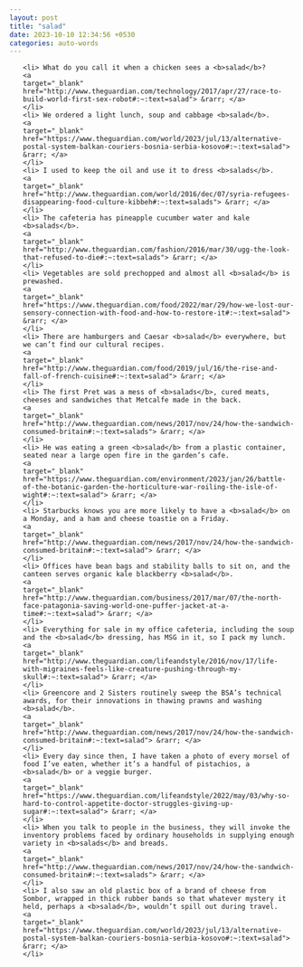 ```yaml
---
layout: post
title: "salad"
date: 2023-10-10 12:34:56 +0530
categories: auto-words
---
```

<ol>

    <li> What do you call it when a chicken sees a <b>salad</b>?
    <a 
    target="_blank" 
    href="http://www.theguardian.com/technology/2017/apr/27/race-to-build-world-first-sex-robot#:~:text=salad"> &rarr; </a>
    </li>
    <li> We ordered a light lunch, soup and cabbage <b>salad</b>.
    <a 
    target="_blank" 
    href="https://www.theguardian.com/world/2023/jul/13/alternative-postal-system-balkan-couriers-bosnia-serbia-kosovo#:~:text=salad"> &rarr; </a>
    </li>
    <li> I used to keep the oil and use it to dress <b>salads</b>.
    <a 
    target="_blank" 
    href="http://www.theguardian.com/world/2016/dec/07/syria-refugees-disappearing-food-culture-kibbeh#:~:text=salads"> &rarr; </a>
    </li>
    <li> The cafeteria has pineapple cucumber water and kale <b>salads</b>.
    <a 
    target="_blank" 
    href="http://www.theguardian.com/fashion/2016/mar/30/ugg-the-look-that-refused-to-die#:~:text=salads"> &rarr; </a>
    </li>
    <li> Vegetables are sold prechopped and almost all <b>salad</b> is prewashed.
    <a 
    target="_blank" 
    href="https://www.theguardian.com/food/2022/mar/29/how-we-lost-our-sensory-connection-with-food-and-how-to-restore-it#:~:text=salad"> &rarr; </a>
    </li>
    <li> There are hamburgers and Caesar <b>salad</b> everywhere, but we can’t find our cultural recipes.
    <a 
    target="_blank" 
    href="http://www.theguardian.com/food/2019/jul/16/the-rise-and-fall-of-french-cuisine#:~:text=salad"> &rarr; </a>
    </li>
    <li> The first Pret was a mess of <b>salads</b>, cured meats, cheeses and sandwiches that Metcalfe made in the back.
    <a 
    target="_blank" 
    href="http://www.theguardian.com/news/2017/nov/24/how-the-sandwich-consumed-britain#:~:text=salads"> &rarr; </a>
    </li>
    <li> He was eating a green <b>salad</b> from a plastic container, seated near a large open fire in the garden’s cafe.
    <a 
    target="_blank" 
    href="https://www.theguardian.com/environment/2023/jan/26/battle-of-the-botanic-garden-the-horticulture-war-roiling-the-isle-of-wight#:~:text=salad"> &rarr; </a>
    </li>
    <li> Starbucks knows you are more likely to have a <b>salad</b> on a Monday, and a ham and cheese toastie on a Friday.
    <a 
    target="_blank" 
    href="http://www.theguardian.com/news/2017/nov/24/how-the-sandwich-consumed-britain#:~:text=salad"> &rarr; </a>
    </li>
    <li> Offices have bean bags and stability balls to sit on, and the canteen serves organic kale blackberry <b>salad</b>.
    <a 
    target="_blank" 
    href="http://www.theguardian.com/business/2017/mar/07/the-north-face-patagonia-saving-world-one-puffer-jacket-at-a-time#:~:text=salad"> &rarr; </a>
    </li>
    <li> Everything for sale in my office cafeteria, including the soup and the <b>salad</b> dressing, has MSG in it, so I pack my lunch.
    <a 
    target="_blank" 
    href="http://www.theguardian.com/lifeandstyle/2016/nov/17/life-with-migraines-feels-like-creature-pushing-through-my-skull#:~:text=salad"> &rarr; </a>
    </li>
    <li> Greencore and 2 Sisters routinely sweep the BSA’s technical awards, for their innovations in thawing prawns and washing <b>salad</b>.
    <a 
    target="_blank" 
    href="http://www.theguardian.com/news/2017/nov/24/how-the-sandwich-consumed-britain#:~:text=salad"> &rarr; </a>
    </li>
    <li> Every day since then, I have taken a photo of every morsel of food I’ve eaten, whether it’s a handful of pistachios, a <b>salad</b> or a veggie burger.
    <a 
    target="_blank" 
    href="https://www.theguardian.com/lifeandstyle/2022/may/03/why-so-hard-to-control-appetite-doctor-struggles-giving-up-sugar#:~:text=salad"> &rarr; </a>
    </li>
    <li> When you talk to people in the business, they will invoke the inventory problems faced by ordinary households in supplying enough variety in <b>salads</b> and breads.
    <a 
    target="_blank" 
    href="http://www.theguardian.com/news/2017/nov/24/how-the-sandwich-consumed-britain#:~:text=salads"> &rarr; </a>
    </li>
    <li> I also saw an old plastic box of a brand of cheese from Sombor, wrapped in thick rubber bands so that whatever mystery it held, perhaps a <b>salad</b>, wouldn’t spill out during travel.
    <a 
    target="_blank" 
    href="https://www.theguardian.com/world/2023/jul/13/alternative-postal-system-balkan-couriers-bosnia-serbia-kosovo#:~:text=salad"> &rarr; </a>
    </li>